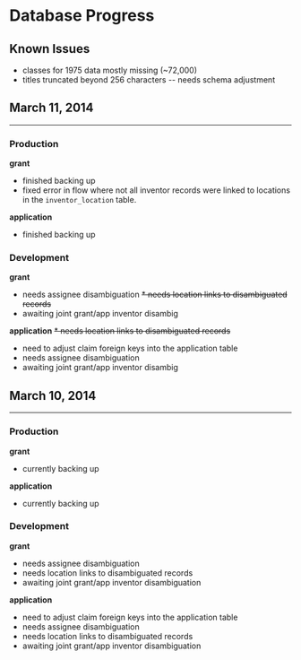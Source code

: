 # Database Progress

## Known Issues
* classes for 1975 data mostly missing (~72,000)
* titles truncated beyond 256 characters -- needs schema adjustment

## March 11, 2014
-----------------

### Production
**grant**
* finished backing up
* fixed error in flow where not all inventor records were linked to locations in the `inventor_location` table. 

**application**
* finished backing up

### Development
**grant**
* needs assignee disambiguation
~~* needs location links to disambiguated records~~
* awaiting joint grant/app inventor disambig

**application**
~~* needs location links to disambiguated records~~
* need to adjust claim foreign keys into the application table
* needs assignee disambiguation
* awaiting joint grant/app inventor disambig


## March 10, 2014
-----------------

### Production
**grant**
* currently backing up

**application**
* currently backing up

### Development
**grant**
* needs assignee disambiguation
* needs location links to disambiguated records
* awaiting joint grant/app inventor disambiguation

**application**
* need to adjust claim foreign keys into the application table
* needs assignee disambiguation
* needs location links to disambiguated records
* awaiting joint grant/app inventor disambiguation
